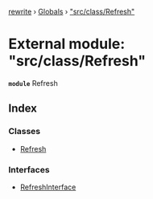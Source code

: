 [rewrite](../README.md) › [Globals](../globals.md) › ["src/class/Refresh"](_src_class_refresh_.md)

# External module: "src/class/Refresh"

**`module`** Refresh

## Index

### Classes

* [Refresh](../classes/_src_class_refresh_.refresh.md)

### Interfaces

* [RefreshInterface](../interfaces/_src_class_refresh_.refreshinterface.md)
